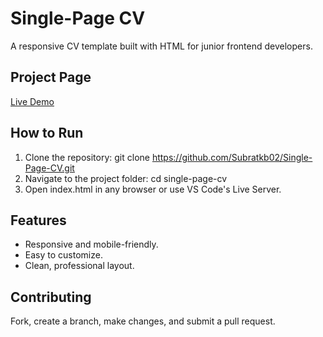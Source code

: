 # Single-Page CV

A responsive CV template built with HTML for junior frontend developers.

## Project Page
[Live Demo](https://roadmap.sh/projects/single-page-cv)

## How to Run
1. Clone the repository: git clone https://github.com/Subratkb02/Single-Page-CV.git
2. Navigate to the project folder: cd single-page-cv
3. Open index.html in any browser or use VS Code's Live Server.

## Features
- Responsive and mobile-friendly.
- Easy to customize.
- Clean, professional layout.

## Contributing
Fork, create a branch, make changes, and submit a pull request.


